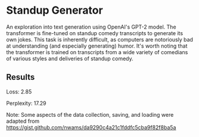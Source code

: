 # Standup Generator

An exploration into text generation using OpenAI's GPT-2 model. The transformer is fine-tuned on standup comedy transcripts to generate its own jokes.
This task is inherently difficult, as computers are notoriously bad at understanding (and especially generating) humor. It's worth noting that the transformer is trained on transcripts from a wide variety of comedians of various styles and deliveries of standup comedy.

## Results

Loss: 2.85

Perplexity: 17.29


Note: Some aspects of the data collection, saving, and loading were adapted from https://gist.github.com/nwams/da9290c4a21c1fddfc5cba9f82f8ba5a
